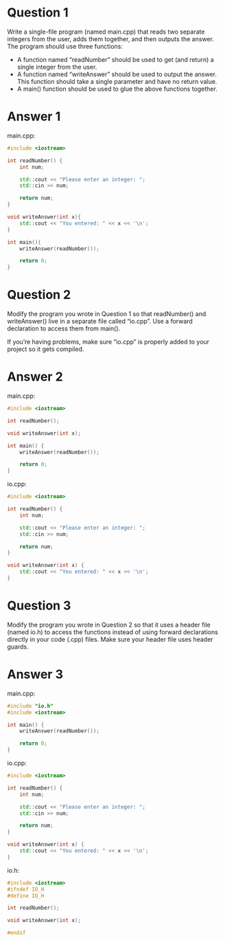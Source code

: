 # Question 1
Write a single-file program (named main.cpp) that reads two separate integers from the user, adds them together, and then outputs the answer. The program should use three functions:
- A function named “readNumber” should be used to get (and return) a single integer from the user.
- A function named “writeAnswer” should be used to output the answer. This function should take a single parameter and have no return value.
- A main() function should be used to glue the above functions together.

# Answer 1
main.cpp:
```cpp
#include <iostream>

int readNumber() {
    int num;

    std::cout << "Please enter an integer: ";
    std::cin >> num;

    return num;
}

void writeAnswer(int x){
    std::cout << "You entered: " << x << '\n';
}

int main(){
    writeAnswer(readNumber());

    return 0;
}
```

# Question 2
Modify the program you wrote in Question 1 so that readNumber() and writeAnswer() live in a separate file called “io.cpp”. Use a forward declaration to access them from main().

If you’re having problems, make sure “io.cpp” is properly added to your project so it gets compiled.

# Answer 2
main.cpp:
```cpp
#include <iostream>

int readNumber();

void writeAnswer(int x);

int main() {
    writeAnswer(readNumber());

    return 0;
}
```

io.cpp:
```cpp
#include <iostream>

int readNumber() {
    int num;

    std::cout << "Please enter an integer: ";
    std::cin >> num;

    return num;
}

void writeAnswer(int x) {
    std::cout << "You entered: " << x << '\n';
}
```

# Question 3
Modify the program you wrote in Question 2 so that it uses a header file (named io.h) to access the functions instead of using forward declarations directly in your code (.cpp) files. Make sure your header file uses header guards.

# Answer 3
main.cpp:
```cpp
#include "io.h"
#include <iostream>

int main() {
    writeAnswer(readNumber());

    return 0;
}
```

io.cpp:
```cpp
#include <iostream>

int readNumber() {
    int num;

    std::cout << "Please enter an integer: ";
    std::cin >> num;

    return num;
}

void writeAnswer(int x) {
    std::cout << "You entered: " << x << '\n';
}
```

io.h:
```cpp
#include <iostream>
#ifndef IO_H
#define IO_H

int readNumber();

void writeAnswer(int x);

#endif
```
